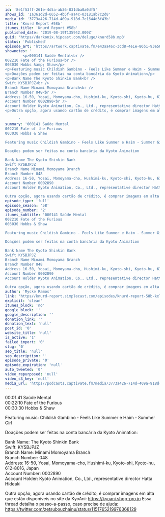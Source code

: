 ```yaml
---
id: '8e1f53ff-261e-4d5a-ab36-031dba0a0df5'
shows_id: '1a361d2d-0652-4b5f-aa4c-03181ab7c2d8'
media_id: '3773a426-714d-409a-918d-7c1644d3f43b'
title: 'Knurd Report #58b'
itunes_title: 'Knurd Report #58b'
published_date: '2019-08-19T135942.000Z'
guid: 'https//darkonix.hipcast.com/deluge/knurd58b.mp3'
status: 'Published'
episode_art: 'https//artwork.captivate.fm/e43aa46c-3cd8-4e1e-86b1-93e5863c4080/1000-itunes-1582315387.jpg'
shownotes: '
        <p>000141 Saúde Mental<br />
002210 Fate of the Furious<br />
003030 Hobbs &amp; Shaw</p>
<p>Featuring music Childish Gambino - Feels Like Summer e Haim - Summer Girl</p>
<p>Doações podem ser feitas na conta bancária da Kyoto Animation</p>
<p>Bank Name The Kyoto Shinkin Bank<br />
Swift KYSBJPJZ<br />
Branch Name Minami Momoyama Branch<br />
Branch Number 048<br />
Address 16-50, Yosai, Momoyama-cho, Hushimi-ku, Kyoto-shi, Kyoto-hu, 612-8016, Japan<br />
Account Number 0002890<br />
Account Holder Kyoto Animation, Co., Ltd., representative director Hatta Hideaki</p>
<p>Outra opção, agora usando cartão de crédito, é comprar imagens em alta que estão disponíveis no site da KyoAni https//kyoani.shop-pro.jp Essa thread detalha o passo-a-passo, caso precise de ajuda https//twitter.com/zetsubouzhainu/status/1151765219976368129</p>

      '
summary: '000141 Saúde Mental
002210 Fate of the Furious
003030 Hobbs & Shaw

Featuring music Childish Gambino - Feels Like Summer e Haim - Summer Girl

Doações podem ser feitas na conta bancária da Kyoto Animation

Bank Name The Kyoto Shinkin Bank
Swift KYSBJPJZ
Branch Name Minami Momoyama Branch
Branch Number 048
Address 16-50, Yosai, Momoyama-cho, Hushimi-ku, Kyoto-shi, Kyoto-hu, 612-8016, Japan
Account Number 0002890
Account Holder Kyoto Animation, Co., Ltd., representative director Hatta Hideaki

Outra opção, agora usando cartão de crédito, é comprar imagens em alta que estão disponíveis no site da KyoAni https//kyoani.shop-pro.jp Essa thread detalha o passo-a-passo, caso precise de ajuda https//twitter.com/zetsubouzhainu/status/1151765219976368129'
episode_type: 'full'
episode_season: '58'
episode_number: '2'
itunes_subtitle: '000141 Saúde Mental
002210 Fate of the Furious
003030 Hobbs & Shaw

Featuring music Childish Gambino - Feels Like Summer e Haim - Summer Girl

Doações podem ser feitas na conta bancária da Kyoto Animation

Bank Name The Kyoto Shinkin Bank
Swift KYSBJPJZ
Branch Name Minami Momoyama Branch
Branch Number 048
Address 16-50, Yosai, Momoyama-cho, Hushimi-ku, Kyoto-shi, Kyoto-hu, 612-8016, Japan
Account Number 0002890
Account Holder Kyoto Animation, Co., Ltd., representative director Hatta Hideaki

Outra opção, agora usando cartão de crédito, é comprar imagens em alta que estão disponíveis no site da KyoAni https//kyoani.shop-pro.jp Essa thread detalha o passo-a-passo, caso precise de ajuda https//twitter.com/zetsubouzhainu/status/1151765219976368129'
author: 'Mycke Ramos'
link: 'https//knurd-report.simplecast.com/episodes/knurd-report-58b-kxTpNwCF'
explicit: 'clean'
itunes_block: 'no'
google_block: ''
google_description: ''
donation_link: ''
donation_text: 'null'
post_id: '0'
website_title: 'null'
is_active: '1'
failed_import: '0'
slug: '0'
seo_title: 'null'
seo_description: ''
episode_private: '0'
episode_expiration: 'null'
auto_tweeted: '0'
video_repurposed: 'null'
video_s3_key: 'null'
media_url: 'https//podcasts.captivate.fm/media/3773a426-714d-409a-918d-7c1644d3f43b/knurd58b_tc.mp3'
---
```

00:01:41 Saúde Mental  
00:22:10 Fate of the Furious  
00:30:30 Hobbs & Shaw

Featuring music: Childish Gambino - Feels Like Summer e Haim - Summer Girl

Doações podem ser feitas na conta bancária da Kyoto Animation:

Bank Name: The Kyoto Shinkin Bank  
Swift: KYSBJPJZ  
Branch Name: Minami Momoyama Branch  
Branch Number: 048  
Address: 16-50, Yosai, Momoyama-cho, Hushimi-ku, Kyoto-shi, Kyoto-hu, 612-8016, Japan  
Account Number: 0002890  
Account Holder: Kyoto Animation, Co., Ltd., representative director Hatta Hideaki

Outra opção, agora usando cartão de crédito, é comprar imagens em alta que estão disponíveis no site da KyoAni: https://kyoani.shop-pro.jp Essa thread detalha o passo-a-passo, caso precise de ajuda: https://twitter.com/zetsubouzhainu/status/1151765219976368129